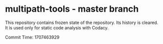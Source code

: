# multipath-tools - master branch

This repository contains frozen state of the repository.
Its history is cleared. It is used only for static code
analysis with Codacy.

Commit Time: 1707463929